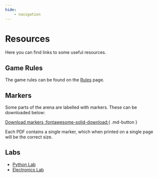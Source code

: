 ```yaml
---
hide:
    - navigation
---
```


# Resources

Here you can find links to some useful resources.

## Game Rules

The game rules can be found on the [Rules](../rules/index.md) page.

## Markers

Some parts of the arena are labelled with markers. These can be downloaded below:

[Download markers :fontawesome-solid-download:](https://drive.google.com/file/d/1NJt-c5RQAgH3VXfXbUPDw1GbqQhPc8Gb/view?usp=sharing){ .md-button }

Each PDF contains a single marker, which when printed on a single page will be the correct size.

## Labs

- [Python Lab](../tutorials/labs/python.md)
- [Electronics Lab](../tutorials/labs/electronics.md)
